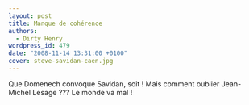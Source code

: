 ```yaml
---
layout: post
title: Manque de cohérence
authors:
  - Dirty Henry
wordpress_id: 479
date: "2008-11-14 13:31:00 +0100"
cover: steve-savidan-caen.jpg
---
```


Que Domenech convoque Savidan, soit ! Mais comment oublier Jean-Michel
Lesage ??? Le monde va mal !
